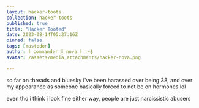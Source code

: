 ```yaml
---
layout: hacker-toots
collection: hacker-toots
published: true
title: "Hacker Tooted"
date: 2023-08-14T05:27:16Z
pinned: false
tags: [mastodon]
author: ⸸ commander ░ nova ⸸ :~$
avatar: /assets/media_attachments/hacker-nova.png

---
```


<p>so far on threads and bluesky i&#39;ve been harassed over being 38, and over my appearance as someone basically forced to not be on hormones lol</p><p>even tho i think i look fine either way, people are just narcissistic abusers</p>


